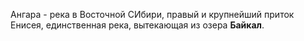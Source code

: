 Ангара - река в Восточной СИбири, правый и крупнейший приток Енисея, единственная река, вытекающая из озера **Байкал**.